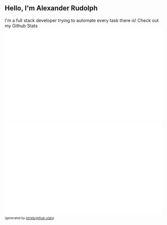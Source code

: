 ## Hello, I'm Alexander Rudolph
I'm a full stack developer trying to automate every task there is!
Check out my Github Stats 
![](https://github.com/drblaui/github-stats/blob/master/generated/overview.svg) ![](https://github.com/drblaui/github-stats/blob/master/generated/languages.svg)<br>
<sup><sub>(generated by [jstrieb/github-stats](https://github.com/jstrieb/github-stats))</sub></sup>
